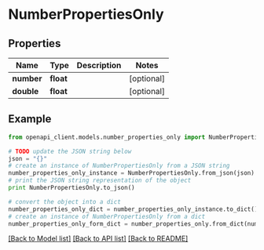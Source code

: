 # NumberPropertiesOnly


## Properties
Name | Type | Description | Notes
------------ | ------------- | ------------- | -------------
**number** | **float** |  | [optional] 
**double** | **float** |  | [optional] 

## Example

```python
from openapi_client.models.number_properties_only import NumberPropertiesOnly

# TODO update the JSON string below
json = "{}"
# create an instance of NumberPropertiesOnly from a JSON string
number_properties_only_instance = NumberPropertiesOnly.from_json(json)
# print the JSON string representation of the object
print NumberPropertiesOnly.to_json()

# convert the object into a dict
number_properties_only_dict = number_properties_only_instance.to_dict()
# create an instance of NumberPropertiesOnly from a dict
number_properties_only_form_dict = number_properties_only.from_dict(number_properties_only_dict)
```
[[Back to Model list]](../README.md#documentation-for-models) [[Back to API list]](../README.md#documentation-for-api-endpoints) [[Back to README]](../README.md)


